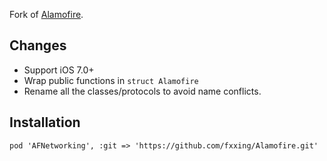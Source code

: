 Fork of [Alamofire](https://github.com/Alamofire/Alamofire).

## Changes

* Support iOS 7.0+
* Wrap public functions in `struct Alamofire`
* Rename all the classes/protocols to avoid name conflicts.

## Installation


	pod 'AFNetworking', :git => 'https://github.com/fxxing/Alamofire.git'


